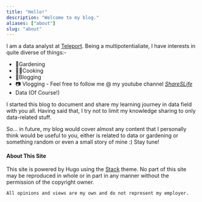 ```yaml
---
title: "Hello!"
description: "Welcome to my blog."
aliases: ["about"]
slug: "about"
---
```


I am a data analyst at [Teleport](https://www.teleport.asia/). Being a multipotentialiate, I have interests in quite diverse of things:- 
* 🌱Gardening
* 👩‍🍳Cooking
* 📝Blogging
* 📷 Vlogging - Feel free to follow me @ my youtube channel [*ShareSLife*](https://www.youtube.com/channel/UCjXXsFlpilhHVWuCxmAnJMA)
* Data (Of Course!)

I started this blog to document and share my learning journey in data field with you all. Having said that, I try not to limit my knowledge sharing to only data-related stuff. 

So... in future, my blog would cover almost any content that I personally think would be useful to you, either is related to data or gardening or something random or even a small story of mine :) 
Stay tune!

#### About This Site
This site is powered by Hugo using the [Stack](https://github.com/CaiJimmy/hugo-theme-stack) theme. 
No part of this site may be reproduced in whole or in part in any manner without the permission of the copyright owner.

    All opinions and views are my own and do not represent my employer.